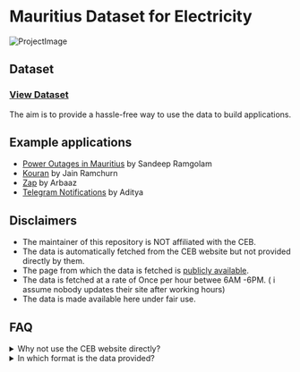 # Mauritius Dataset for Electricity

![ProjectImage](https://github.com/MrSunshyne/mauritius-dataset-electricity/raw/main/public/images/electricity.png)

## Dataset

### [View Dataset](https://github.com/MrSunshyne/mauritius-dataset-electricity/blob/main/data/power-outages.json)

The aim is to provide a hassle-free way to use the data to build applications.

## Example applications

- [Power Outages in Mauritius](https://power-outages-mauritius.netlify.app/) by Sandeep Ramgolam
- [Kouran](https://github.com/k3ii/kouran) by Jain Ramchurn
- [Zap](https://zap-webapp.vercel.app/) by Arbaaz
- [Telegram Notifications](https://github.com/reallyaditya/ceb-notification) by Aditya

## Disclaimers

- The maintainer of this repository is NOT affiliated with the CEB.
- The data is automatically fetched from the CEB website but not provided directly by them.
- The page from which the data is fetched is [publicly available](https://ceb.mu/customer-corner/power-outage-information).
- The data is fetched at a rate of Once per hour betwee 6AM -6PM. ( i assume nobody updates their site after working hours)
- The data is made available here under fair use.

## FAQ

<details>
  <summary>Why not use the CEB website directly?</summary>
  
- Although the data is available publicly and for free, it is not in a suitable open format that would enable developers or students to build applications reliably

- I encourage you to use the CEB website if you wish to

</details>

<details>
  <summary>In which format is the data provided?</summary>
  
- JSON
- The shape is as follows:

```js

{
  "district_name": [
    {
        "date": string, // "Le dimanche 13 mars 2022 de  09:30:00 à  13:00:00",
        "locality": string, // "TAMARIN",
        "streets": string, // "AVE DES MARLINS, AVE DES CAMPECHES, AVE DES BONITES ET UNE PARTIE DE BLACK ROCK ROAD",
        "district": string, // "blackriver",
        "from": date: //"2022-03-13T05:30:00.000Z",
        "to": date: //"2022-03-13T09:00:00.000Z",
        "id": md5: //"e562a818d6d27163396e3c0069fd51c9"
    },
    {
        ...
    }
  ]
}
```

</details>
